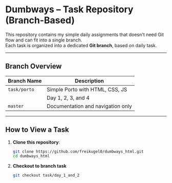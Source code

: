 # Dumbways – Task Repository (Branch-Based)

This repository contains my simple daily assignments that doesn't need Git flow and can fit into a single branch.  
Each task is organized into a dedicated **Git branch**, based on daily task.

---

## Branch Overview

| Branch Name  | Description                       |
| ------------ | --------------------------------- |
| `task/porto` | Simple Porto with HTML, CSS, JS   |
|              | Day 1, 2, 3, and 4                |
| `master`     | Documentation and navigation only |

---

## How to View a Task

1. **Clone this repository**:
   ```bash
   git clone https://github.com/freikugel0/dumbways_html.git
   cd dumbways_html
   ```
2. **Checkout to branch task**
   ```bash
   git checkout task/day_1_and_2
   ```
